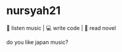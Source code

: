 # nursyah21
:musical_note: listen music | :computer: write code | :book: read novel

do you like japan music?
